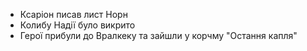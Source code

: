 - Ксаріон писав лист Норн
- Колибу Надії було викрито
- Герої прибули до Вралкеку та зайшли у корчму "Остання капля"